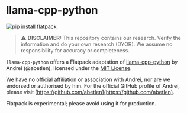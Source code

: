 # llama-cpp-python

[![pip install flatpack](https://img.shields.io/badge/pip%20install-flatpack-5865f2)](https://pypi.org/project/flatpack/)

> :warning: **DISCLAIMER:** This repository contains our research. Verify the information and do your own research (DYOR). We assume no responsibility for accuracy or completeness.

`llama-cpp-python` offers a Flatpack adaptation of [llama-cpp-python](https://github.com/abetlen/llama-cpp-python) by Andrei (@abetlen), licensed under the [MIT License](https://github.com/abetlen/llama-cpp-python/blob/main/LICENSE.md).

We have no official affiliation or association with Andrei, nor are we endorsed or authorised by him. For the official GitHub profile of Andrei, please visit [https://github.com/abetlen](https://github.com/abetlen).

Flatpack is experimental; please avoid using it for production.
